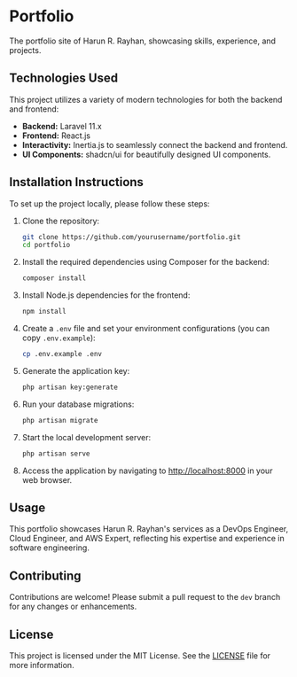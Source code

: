 # Portfolio

The portfolio site of Harun R. Rayhan, showcasing skills, experience, and projects.

## Technologies Used

This project utilizes a variety of modern technologies for both the backend and frontend:

- **Backend:** Laravel 11.x
- **Frontend:** React.js
- **Interactivity:** Inertia.js to seamlessly connect the backend and frontend.
- **UI Components:** shadcn/ui for beautifully designed UI components.

## Installation Instructions

To set up the project locally, please follow these steps:

1. Clone the repository:
   ```bash
   git clone https://github.com/yourusername/portfolio.git
   cd portfolio
   ```

2. Install the required dependencies using Composer for the backend:
   ```bash
   composer install
   ```

3. Install Node.js dependencies for the frontend:
   ```bash
   npm install
   ```

4. Create a `.env` file and set your environment configurations (you can copy `.env.example`):
   ```bash
   cp .env.example .env
   ```

5. Generate the application key:
   ```bash
   php artisan key:generate
   ```

6. Run your database migrations:
   ```bash
   php artisan migrate
   ```

7. Start the local development server:
   ```bash
   php artisan serve
   ```

8. Access the application by navigating to [http://localhost:8000](http://localhost:8000) in your web browser.

## Usage

This portfolio showcases Harun R. Rayhan's services as a DevOps Engineer, Cloud Engineer, and AWS Expert, reflecting his expertise and experience in software engineering.

## Contributing

Contributions are welcome! Please submit a pull request to the `dev` branch for any changes or enhancements.

## License

This project is licensed under the MIT License. See the [LICENSE](LICENSE) file for more information.
